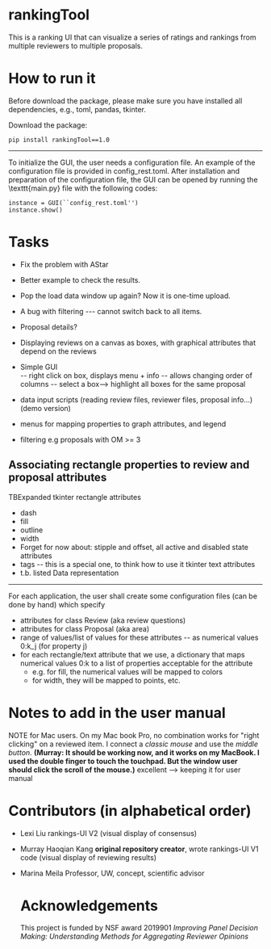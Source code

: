 # rankingTool

This is a ranking UI that can visualize a series of ratings and rankings from multiple reviewers to multiple proposals. 

How to run it
======
Before download the package, please make sure you have installed all dependencies, e.g., toml, pandas, tkinter.

Download the package:
```
pip install rankingTool==1.0
```
-----
To initialize the GUI, the user needs a configuration file. 
An example of the configuration file is provided in config_rest.toml.
After installation and preparation of the configuration file, the GUI can be opened by running the \texttt{main.py} file with the following codes:
```
instance = GUI(``config_rest.toml'')
instance.show()
```

Tasks
======
* Fix the problem with AStar
* Better example to check the results.
* Pop the load data window up again? Now it is one-time upload.
* A bug with filtering --- cannot switch back to all items.
* Proposal details? 


* Displaying reviews on a canvas as boxes, with graphical attributes that depend on the reviews 
* Simple GUI  
  -- right click on box, displays menu + info
  -- allows changing order of columns
  -- select a box--> highlight all boxes for the same proposal
* data input scripts (reading review files, reviewer files, proposal info...)  (demo version)
* menus for mapping properties to graph attributes, and legend 
* filtering e.g proposals with OM >= 3


Associating rectangle properties to review and proposal attributes
--------------------------------------------------------------------
TBExpanded
tkinter rectangle attributes
* dash
* fill
* outline
* width
* Forget for now about: stipple and offset, all active and disabled state attributes
* tags -- this is a special one, to think how to use it
tkinter text attributes
 * t.b. listed
 Data representation
 ---------------------
 For each application, the user shall create some configuration files (can be done by hand) which specify
 * attributes for class Review (aka review questions)
 * attributes for class Proposal (aka area)
 * range of values/list of values for these attributes -- as numerical values 0:k_j (for property j)
 * for each rectangle/text attribute that we use, a dictionary that maps numerical values 0:k to a list of properties acceptable for the attribute
    - e.g. for fill, the numerical values will be mapped to colors
    - for width, they will be mapped to points, etc.

Notes to add in the user manual
================================
NOTE for Mac users. On my Mac book Pro, no combination works for "right clicking" on a reviewed item. I connect a _classic mouse_ and use the _middle button_. **(Murray: It should be working now, and it works on my MacBook. I used the double finger to touch the touchpad. But the window user should click the scroll of the mouse.)** excellent --> keeping it for user manual

Contributors (in alphabetical order)
====================================
* Lexi Liu rankings-UI V2 (visual display of consensus)
* Murray Haoqian Kang **original repository creator**, wrote rankings-UI V1 code (visual display of reviewing results) 
* Marina Meila Professor, UW, concept, scientific advisor

  Acknowledgements
  ================
  This project is funded by NSF award 2019901 _Improving Panel Decision Making: Understanding Methods for Aggregating Reviewer Opinions_
